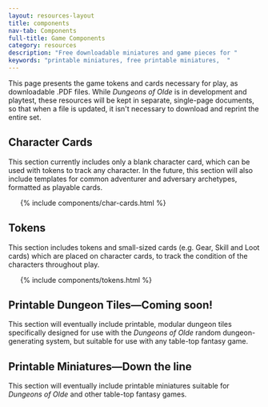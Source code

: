 ```yaml
---
layout: resources-layout
title: components
nav-tab: Components
full-title: Game Components
category: resources
description: "Free downloadable miniatures and game pieces for "
keywords: "printable miniatures, free printable miniatures,  "
---
```


This page presents the game tokens and cards necessary for play, as downloadable .PDF files. While _Dungeons of Olde_ is in development and playtest, these resources will be kept in separate, single-page documents, so that when a file is updated, it isn't necessary to download and reprint the entire set.

## Character Cards
This section currently includes only a blank character card, which can be used with tokens to track any character. In the future, this section will also include templates for common adventurer and adversary archetypes, formatted as playable cards.

<ul>
  {% include components/char-cards.html %}
</ul>

## Tokens
This section includes tokens and small-sized cards (e.g. Gear, Skill and Loot cards) which are placed on character cards, to track the condition of the characters throughout play.

<ul>
  {% include components/tokens.html %}
</ul>

## Printable Dungeon Tiles&mdash;Coming soon!
This section will eventually include printable, modular dungeon tiles specifically designed for use with the _Dungeons of Olde_ random dungeon-generating system, but suitable for use with any table-top fantasy game.

## Printable Miniatures&mdash;Down the line
This section will eventually include printable miniatures suitable for _Dungeons of Olde_ and other table-top fantasy games.